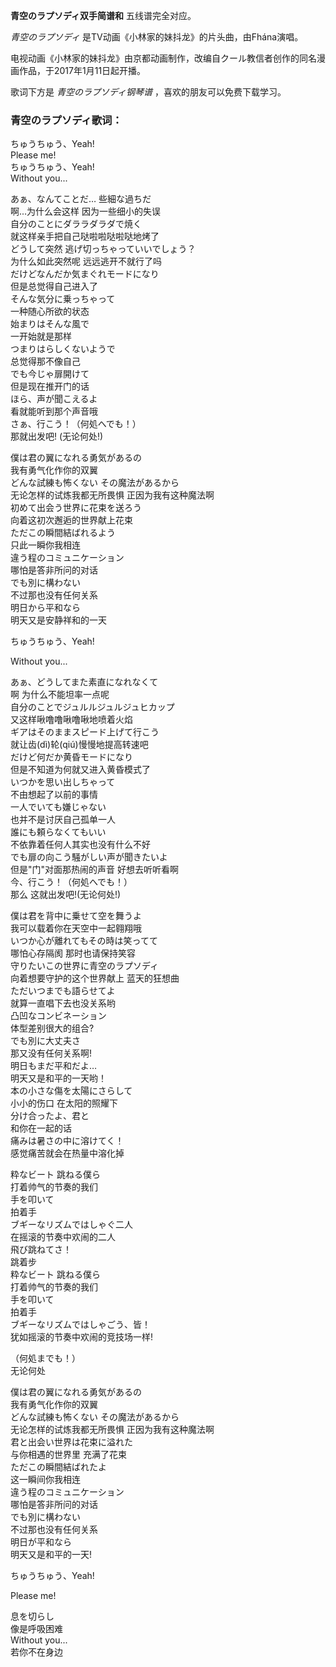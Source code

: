 

**青空のラプソディ双手简谱和** 五线谱完全对应。

_青空のラプソディ_ 是TV动画《小林家的妹抖龙》的片头曲，由Fhána演唱。

电视动画《小林家的妹抖龙》由京都动画制作，改编自クール教信者创作的同名漫画作品，于2017年1月11日起开播。

歌词下方是 _青空のラプソディ钢琴谱_ ，喜欢的朋友可以免费下载学习。

### 青空のラプソディ歌词：

ちゅうちゅう、Yeah!  
Please me!  
ちゅうちゅう、Yeah!  
Without you...

あぁ、なんてことだ… 些細な過ちだ  
啊...为什么会这样 因为一些细小的失误  
自分のことにダララダラダで焼く  
就这样亲手把自己哒啦啦哒啦哒地烤了  
どうして突然 逃げ切っちゃっていいでしょう？  
为什么如此突然呢 远远逃开不就行了吗  
だけどなんだか気まぐれモードになり  
但是总觉得自己进入了  
そんな気分に乗っちゃって  
一种随心所欲的状态  
始まりはそんな風で  
一开始就是那样  
つまりはらしくないようで  
总觉得那不像自己  
でも今じゃ扉開けて  
但是现在推开门的话  
ほら、声が聞こえるよ  
看就能听到那个声音哦  
さぁ、行こう！（何処へでも！）  
那就出发吧! (无论何处!)

僕は君の翼になれる勇気があるの  
我有勇气化作你的双翼  
どんな試練も怖くない その魔法があるから  
无论怎样的试炼我都无所畏惧 正因为我有这种魔法啊  
初めて出会う世界に花束を送ろう  
向着这初次邂逅的世界献上花束  
ただこの瞬間結ばれるよう  
只此一瞬你我相连  
違う程のコミュニケーション  
哪怕是答非所问的对话  
でも別に構わない  
不过那也没有任何关系  
明日から平和なら  
明天又是安静祥和的一天

ちゅうちゅう、Yeah!

Without you...

あぁ、どうしてまた素直になれなくて  
啊 为什么不能坦率一点呢  
自分のことでジュルルジュルジュヒカップ  
又这样啾噜噜啾噜啾地喷着火焰  
ギアはそのままスピード上げて行こう  
就让齿(dì)轮(qiú)慢慢地提高转速吧  
だけど何だか黄昏モードになり  
但是不知道为何就又进入黄昏模式了  
いつかを思い出しちゃって  
不由想起了以前的事情  
一人でいても嫌じゃない  
也并不是讨厌自己孤单一人  
誰にも頼らなくてもいい  
不依靠着任何人其实也没有什么不好  
でも扉の向こう騒がしい声が聞きたいよ  
但是"门"对面那热闹的声音 好想去听听看啊  
今、行こう！（何処へでも！）  
那么 这就出发吧!(无论何处!)

僕は君を背中に乗せて空を舞うよ  
我可以载着你在天空中一起翱翔哦  
いつか心が離れてもその時は笑ってて  
哪怕心存隔阂 那时也请保持笑容  
守りたいこの世界に青空のラプソディ  
向着想要守护的这个世界献上 蓝天的狂想曲  
ただいつまでも語らせてよ  
就算一直唱下去也没关系哟  
凸凹なコンビネーション  
体型差别很大的组合?  
でも別に大丈夫さ  
那又没有任何关系啊!  
明日もまだ平和だよ…  
明天又是和平的一天哟！  
本の小さな傷を太陽にさらして  
小小的伤口 在太阳的照耀下  
分け合ったよ、君と  
和你在一起的话  
痛みは暑さの中に溶けてく！  
感觉痛苦就会在热量中溶化掉

粋なビート 跳ねる僕ら  
打着帅气的节奏的我们  
手を叩いて  
拍着手  
ブギーなリズムではしゃぐ二人  
在摇滚的节奏中欢闹的二人  
飛び跳ねてさ！  
跳着步  
粋なビート 跳ねる僕ら  
打着帅气的节奏的我们  
手を叩いて  
拍着手  
ブギーなリズムではしゃごう、皆！  
犹如摇滚的节奏中欢闹的竞技场一样!

（何処までも！）  
无论何处

僕は君の翼になれる勇気があるの  
我有勇气化作你的双翼  
どんな試練も怖くない その魔法があるから  
无论怎样的试炼我都无所畏惧 正因为我有这种魔法啊  
君と出会い世界は花束に溢れた  
与你相遇的世界里 充满了花束  
ただこの瞬間結ばれたよ  
这一瞬间你我相连  
違う程のコミュニケーション  
哪怕是答非所问的对话  
でも別に構わない  
不过那也没有任何关系  
明日が平和なら  
明天又是和平的一天!

ちゅうちゅう、Yeah!

Please me!

息を切らし  
像是呼吸困难  
Without you...  
若你不在身边


